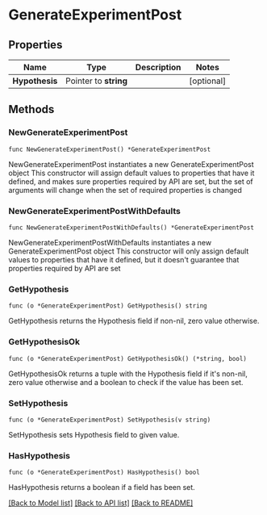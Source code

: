 # GenerateExperimentPost

## Properties

Name | Type | Description | Notes
------------ | ------------- | ------------- | -------------
**Hypothesis** | Pointer to **string** |  | [optional] 

## Methods

### NewGenerateExperimentPost

`func NewGenerateExperimentPost() *GenerateExperimentPost`

NewGenerateExperimentPost instantiates a new GenerateExperimentPost object
This constructor will assign default values to properties that have it defined,
and makes sure properties required by API are set, but the set of arguments
will change when the set of required properties is changed

### NewGenerateExperimentPostWithDefaults

`func NewGenerateExperimentPostWithDefaults() *GenerateExperimentPost`

NewGenerateExperimentPostWithDefaults instantiates a new GenerateExperimentPost object
This constructor will only assign default values to properties that have it defined,
but it doesn't guarantee that properties required by API are set

### GetHypothesis

`func (o *GenerateExperimentPost) GetHypothesis() string`

GetHypothesis returns the Hypothesis field if non-nil, zero value otherwise.

### GetHypothesisOk

`func (o *GenerateExperimentPost) GetHypothesisOk() (*string, bool)`

GetHypothesisOk returns a tuple with the Hypothesis field if it's non-nil, zero value otherwise
and a boolean to check if the value has been set.

### SetHypothesis

`func (o *GenerateExperimentPost) SetHypothesis(v string)`

SetHypothesis sets Hypothesis field to given value.

### HasHypothesis

`func (o *GenerateExperimentPost) HasHypothesis() bool`

HasHypothesis returns a boolean if a field has been set.


[[Back to Model list]](../README.md#documentation-for-models) [[Back to API list]](../README.md#documentation-for-api-endpoints) [[Back to README]](../README.md)


